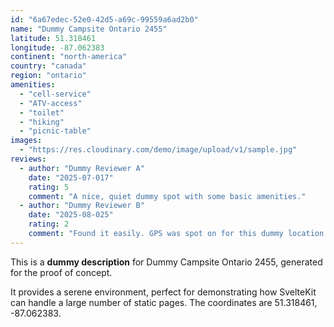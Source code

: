 ```yaml
---
id: "6a67edec-52e0-42d5-a69c-99559a6ad2b0"
name: "Dummy Campsite Ontario 2455"
latitude: 51.318461
longitude: -87.062383
continent: "north-america"
country: "canada"
region: "ontario"
amenities:
  - "cell-service"
  - "ATV-access"
  - "toilet"
  - "hiking"
  - "picnic-table"
images:
  - "https://res.cloudinary.com/demo/image/upload/v1/sample.jpg"
reviews:
  - author: "Dummy Reviewer A"
    date: "2025-07-017"
    rating: 5
    comment: "A nice, quiet dummy spot with some basic amenities."
  - author: "Dummy Reviewer B"
    date: "2025-08-025"
    rating: 2
    comment: "Found it easily. GPS was spot on for this dummy location."
---
```


This is a **dummy description** for Dummy Campsite Ontario 2455, generated for the proof of concept.

It provides a serene environment, perfect for demonstrating how SvelteKit can handle a large number of static pages. The coordinates are 51.318461, -87.062383.
